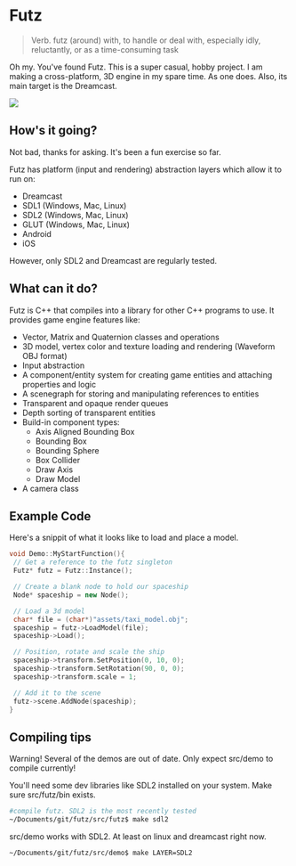 # Futz

>Verb. futz (around) with, to handle or deal with, especially idly, reluctantly, or as a time-consuming task

Oh my. You've found Futz. This is a super casual, hobby project. I am making a cross-platform, 3D engine in my spare time. As one does.
Also, its main target is the Dreamcast. 

![](docs/FutzDemo2018.gif)

## How's it going?

Not bad, thanks for asking. It's been a fun exercise so far.

Futz has platform (input and rendering) abstraction layers which allow it to run on:
* Dreamcast
* SDL1 (Windows, Mac, Linux)
* SDL2 (Windows, Mac, Linux)
* GLUT (Windows, Mac, Linux)
* Android
* iOS

However, only SDL2 and Dreamcast are regularly tested.

## What can it do?

Futz is C++ that compiles into a library for other C++ programs to use. It provides game engine features like:
* Vector, Matrix and Quaternion classes and operations
* 3D model, vertex color and texture loading and rendering (Waveform OBJ format)
* Input abstraction
* A component/entity system for creating game entities and attaching properties and logic
* A scenegraph for storing and manipulating references to entities
* Transparent and opaque render queues
* Depth sorting of transparent entities
* Build-in component types:
  * Axis Aligned Bounding Box
  * Bounding Box
  * Bounding Sphere
  * Box Collider
  * Draw Axis
  * Draw Model
 * A camera class
 
 ## Example Code
 Here's a snippit of what it looks like to load and place a model.

 
 ```c++
 void Demo::MyStartFunction(){
  // Get a reference to the futz singleton
  Futz* futz = Futz::Instance(); 

  // Create a blank node to hold our spaceship
  Node* spaceship = new Node();

  // Load a 3d model
  char* file = (char*)"assets/taxi_model.obj";
  spaceship = futz->LoadModel(file);
  spaceship->Load();

  // Position, rotate and scale the ship
  spaceship->transform.SetPosition(0, 10, 0);
  spaceship->transform.SetRotation(90, 0, 0);
  spaceship->transform.scale = 1;

  // Add it to the scene
  futz->scene.AddNode(spaceship);
}

 ```
 ## Compiling tips
 Warning! Several of the demos are out of date. Only expect src/demo to compile currently!
 
 You'll need some dev libraries like SDL2 installed on your system. Make sure src/futz/bin exists.

 ```bash
 #compile futz. SDL2 is the most recently tested
 ~/Documents/git/futz/src/futz$ make sdl2
 ```

 src/demo works with SDL2. At least on linux and dreamcast right now.
 ```bash
~/Documents/git/futz/src/demo$ make LAYER=SDL2
```
 
 

